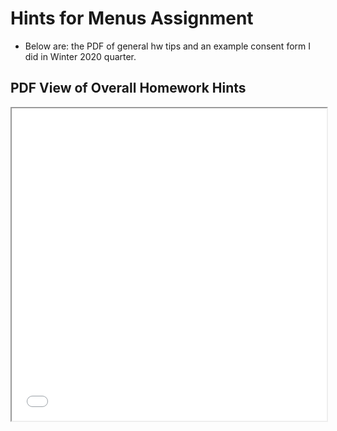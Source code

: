 # Hints for Menus Assignment
- Below are: the PDF of general hw tips and an example consent form I did in Winter 2020 quarter.

## PDF View of Overall Homework Hints
<iframe src="/hw-hints/Menus/menuhint.pdf" width="100%" height="500px">

## Example Consent Form
<iframe src="/hw-hints/Menus/Example Consent Form Wi2020.pdf" width = 100% height="500px">

[Menus Hints from Section Winter 2020](/hw-hints/Menus/2-20-menu-tip.png)